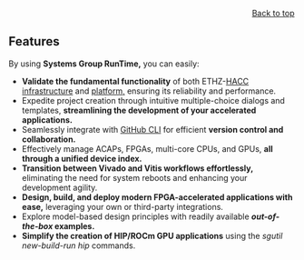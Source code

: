 <div id="readme" class="Box-body readme blob js-code-block-container">
<article class="markdown-body entry-content p-3 p-md-6" itemprop="text">
<p align="right">
<a href="https://github.com/fpgasystems/sgrt/tree/main#--systems-group-runtime">Back to top</a>
</p>

# Features

By using **Systems Group RunTime,** you can easily:

* **Validate the fundamental functionality** of both ETHZ-[HACC infrastructure](https://github.com/fpgasystems/hacc) and [platform,]((https://github.com/fpgasystems/hacc-platform)) ensuring its reliability and performance.
* Expedite project creation through intuitive multiple-choice dialogs and templates, **streamlining the development of your accelerated applications.**
* Seamlessly integrate with [GitHub CLI](https://cli.github.com) for efficient **version control and collaboration.**
* Effectively manage ACAPs, FPGAs, multi-core CPUs, and GPUs, **all through a unified device index.**
* **Transition between Vivado and Vitis workflows effortlessly,** eliminating the need for system reboots and enhancing your development agility.
* **Design, build, and deploy modern FPGA-accelerated applications with ease,** leveraging your own or third-party integrations.
* Explore model-based design principles with readily available ***out-of-the-box* examples.**
* **Simplify the creation of HIP/ROCm GPU applications** using the *sgutil new-build-run hip* commands.

<!-- This should be consistent with features on the HACC repository -->
